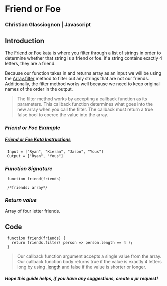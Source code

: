 # Friend or Foe #
### Christian Glassiognon | Javascript ###

## **Introduction** ##

The [Friend or Foe](https://www.codewars.com/kata/55b42574ff091733d900002f) kata is where you filter through a list of strings in order to determine whether that string is a friend or foe. If a string contains exactly 4 letters, they are a friend.

Because our function takes in and returns array as an input we will be using the [Array.filter](https://developer.mozilla.org/en-US/docs/Web/JavaScript/Reference/Global_Objects/Array/filter) method to filter out any strings that are not our friends. Additionally, the filter method works well because we need to keep original names of the order in the output.

>The filter method works by accepting a callback function as its parameters. This callback function determines what goes into the new array when you call the filter. The callback must return a true false bool to coerce the value into the array. 

### *Friend or Foe Example* ###
##### [Friend or Foe Kata Instructions](https://www.codewars.com/kata/55b42574ff091733d900002f) #####

     Input = ["Ryan", "Kieran", "Jason", "Yous"]
     Output = ["Ryan", "Yous"]


### *Function Signature* ###

     function friend(friends)

     /*friends: array*/

### *Return value* ###
Array of four letter friends.

## Code ##

     function friend(friends) {
       return friends.filter( person => person.length == 4 );
     }

>Our callback function argument accepts a single value from the array. Our callback function body returns true if the value is exactly 4 letters long by using [.length](https://developer.mozilla.org/en-US/docs/Web/JavaScript/Reference/Global_Objects/Array/length) and false if the value is shorter or longer.

##### Hope this guide helps, if you have any suggestions, create a pr request! #####